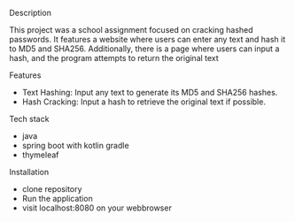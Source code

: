 Description

This project was a school assignment focused on cracking hashed passwords. It features a website where users can enter any text and hash it to MD5 and SHA256. Additionally, there is a page where users can input a hash, and the program attempts to return the original text

Features

- Text Hashing: Input any text to generate its MD5 and SHA256 hashes.
- Hash Cracking: Input a hash to retrieve the original text if possible.

Tech stack
- java
- spring boot with kotlin gradle
- thymeleaf

Installation

- clone repository
- Run the application
- visit localhost:8080 on your webbrowser
